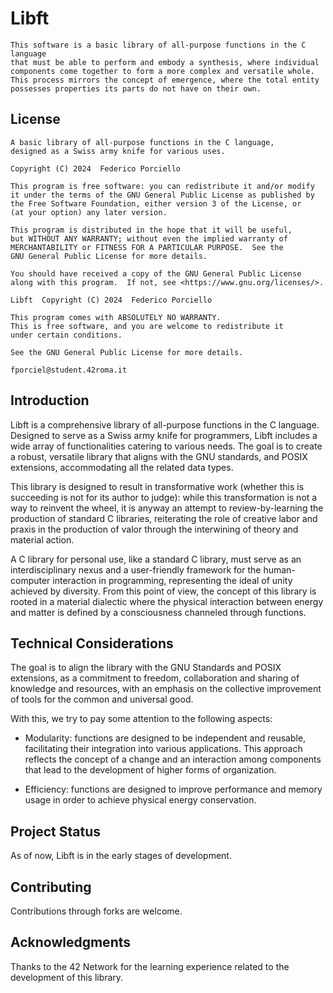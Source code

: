# Libft

    This software is a basic library of all-purpose functions in the C language
    that must be able to perform and embody a synthesis, where individual 
    components come together to form a more complex and versatile whole. 
    This process mirrors the concept of emergence, where the total entity
    possesses properties its parts do not have on their own.

## License    

    A basic library of all-purpose functions in the C language,
    designed as a Swiss army knife for various uses.

    Copyright (C) 2024  Federico Porciello

    This program is free software: you can redistribute it and/or modify
    it under the terms of the GNU General Public License as published by
    the Free Software Foundation, either version 3 of the License, or
    (at your option) any later version.

    This program is distributed in the hope that it will be useful,
    but WITHOUT ANY WARRANTY; without even the implied warranty of
    MERCHANTABILITY or FITNESS FOR A PARTICULAR PURPOSE.  See the
    GNU General Public License for more details.

    You should have received a copy of the GNU General Public License
    along with this program.  If not, see <https://www.gnu.org/licenses/>.

    Libft  Copyright (C) 2024  Federico Porciello

    This program comes with ABSOLUTELY NO WARRANTY.
    This is free software, and you are welcome to redistribute it
    under certain conditions.

    See the GNU General Public License for more details.
    
    fporciel@student.42roma.it
    
## Introduction
    
Libft is a comprehensive library of all-purpose functions in the C language. 
Designed to serve as a Swiss army knife for programmers, Libft includes a wide
array of functionalities catering to various needs. The goal is to create a
robust, versatile library that aligns with the GNU standards, and POSIX
extensions, accommodating all the related data types.

This library is designed to result in transformative work (whether this is 
succeeding is not for its author to judge): while this transformation is not
a way to reinvent the wheel, it is anyway an attempt to review-by-learning the
production of standard C libraries, reiterating the role of creative labor and
praxis in the production of valor through the interwining of theory and 
material action.

A C library for personal use, like a standard C library, must serve as an
interdisciplinary nexus and a user-friendly framework for the human-computer
interaction in programming, representing the ideal of unity achieved by 
diversity. From this point of view, the concept of this library is rooted in a
material dialectic where the physical interaction between energy and matter is
defined by a consciousness channeled through functions.

## Technical Considerations

The goal is to align the library with the GNU Standards and POSIX extensions,
as a commitment to freedom, collaboration and sharing of knowledge and
resources, with an emphasis on the collective improvement of tools for the
common and universal good.

With this, we try to pay some attention to the following aspects:

- Modularity: functions are designed to be independent and reusable, 
facilitating their integration into various applications. This approach
reflects the concept of a change and an interaction among components that lead
to the development of higher forms of organization.

- Efficiency: functions are designed to improve performance and memory usage
in order to achieve physical energy conservation.

## Project Status
As of now, Libft is in the early stages of development.

## Contributing
Contributions through forks are welcome.

## Acknowledgments
Thanks to the 42 Network for the learning experience related to the development
of this library.
